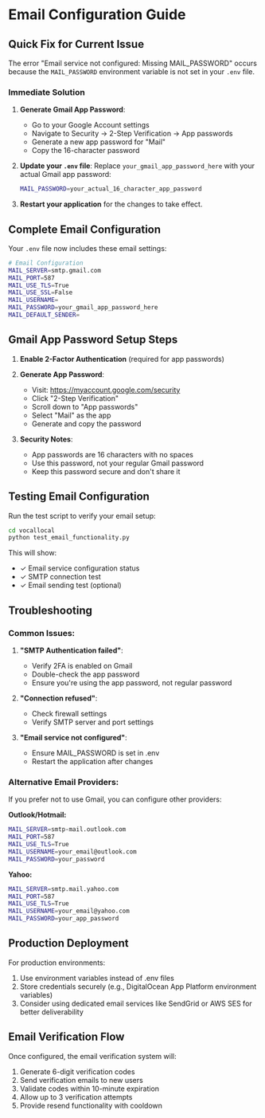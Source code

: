 # Email Configuration Guide

## Quick Fix for Current Issue

The error "Email service not configured: Missing MAIL_PASSWORD" occurs because the `MAIL_PASSWORD` environment variable is not set in your `.env` file.

### Immediate Solution

1. **Generate Gmail App Password**:
   - Go to your Google Account settings
   - Navigate to Security → 2-Step Verification → App passwords
   - Generate a new app password for "Mail"
   - Copy the 16-character password

2. **Update your `.env` file**:
   Replace `your_gmail_app_password_here` with your actual Gmail app password:
   ```bash
   MAIL_PASSWORD=your_actual_16_character_app_password
   ```

3. **Restart your application** for the changes to take effect.

## Complete Email Configuration

Your `.env` file now includes these email settings:

```bash
# Email Configuration
MAIL_SERVER=smtp.gmail.com
MAIL_PORT=587
MAIL_USE_TLS=True
MAIL_USE_SSL=False
MAIL_USERNAME=
MAIL_PASSWORD=your_gmail_app_password_here
MAIL_DEFAULT_SENDER=
```

## Gmail App Password Setup Steps

1. **Enable 2-Factor Authentication** (required for app passwords)
2. **Generate App Password**:
   - Visit: https://myaccount.google.com/security
   - Click "2-Step Verification"
   - Scroll down to "App passwords"
   - Select "Mail" as the app
   - Generate and copy the password

3. **Security Notes**:
   - App passwords are 16 characters with no spaces
   - Use this password, not your regular Gmail password
   - Keep this password secure and don't share it

## Testing Email Configuration

Run the test script to verify your email setup:

```bash
cd vocallocal
python test_email_functionality.py
```

This will show:
- ✓ Email service configuration status
- ✓ SMTP connection test
- ✓ Email sending test (optional)

## Troubleshooting

### Common Issues:

1. **"SMTP Authentication failed"**:
   - Verify 2FA is enabled on Gmail
   - Double-check the app password
   - Ensure you're using the app password, not regular password

2. **"Connection refused"**:
   - Check firewall settings
   - Verify SMTP server and port settings

3. **"Email service not configured"**:
   - Ensure MAIL_PASSWORD is set in .env
   - Restart the application after changes

### Alternative Email Providers:

If you prefer not to use Gmail, you can configure other providers:

**Outlook/Hotmail:**
```bash
MAIL_SERVER=smtp-mail.outlook.com
MAIL_PORT=587
MAIL_USE_TLS=True
MAIL_USERNAME=your_email@outlook.com
MAIL_PASSWORD=your_password
```

**Yahoo:**
```bash
MAIL_SERVER=smtp.mail.yahoo.com
MAIL_PORT=587
MAIL_USE_TLS=True
MAIL_USERNAME=your_email@yahoo.com
MAIL_PASSWORD=your_app_password
```

## Production Deployment

For production environments:
1. Use environment variables instead of .env files
2. Store credentials securely (e.g., DigitalOcean App Platform environment variables)
3. Consider using dedicated email services like SendGrid or AWS SES for better deliverability

## Email Verification Flow

Once configured, the email verification system will:
1. Generate 6-digit verification codes
2. Send verification emails to new users
3. Validate codes within 10-minute expiration
4. Allow up to 3 verification attempts
5. Provide resend functionality with cooldown
